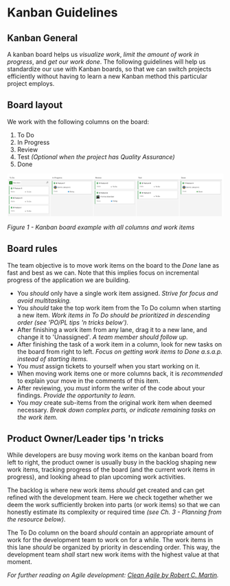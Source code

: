# Kanban Guidelines

## Kanban General

A kanban board helps us *visualize work*, *limit the amount of work in progress*, and *get our work done*.
The following guidelines will help us standardize our use with Kanban boards, so that we can switch projects efficiently without having to learn a new Kanban method this particular project employs.

## Board layout

We work with the following columns on the board:

1. To Do
2. In Progress
3. Review
4. Test _(Optional when the project has Quality Assurance)_
5. Done

![Figure 1 - Example of a default Kanban Board](Images/KanbanExample.png)

_Figure 1 - Kanban board example with all columns and work items_

## Board rules

The team objective is to move work items on the board to the _Done_ lane as fast and best as we can. Note that this implies focus on incremental progress of the application we are building.

- You *should* only have a single work item assigned.
_Strive for focus and avoid multitasking._
- You *should* take the top work item from the To Do column when starting a new item.
_Work items in To Do *should* be prioritized in descending order (see 'PO/PL tips 'n tricks below')._
- After finishing a work item from any lane, drag it to a new lane, and change it to 'Unassigned'.
_A team member *should* follow up._
- After finishing the task of a work item in a column, look for new tasks on the board from right to left.
_Focus on getting work items to Done a.s.a.p. instead of starting items._
- You *must* assign tickets to yourself when you start working on it.
- When moving work items one or more columns back, it is *recommended* to explain your move in the comments of this item.
- After reviewing, you *must* inform the writer of the code about your findings.
_Provide the opportunity to learn._
- You *may* create sub-items from the original work item when deemed necessary.
_Break down complex parts, or indicate remaining tasks on the work item._

## Product Owner/Leader tips 'n tricks

While developers are busy moving work items on the kanban board from left to right, the product owner is usually busy in the backlog shaping new work items, tracking progress of the board (and the current work items in progress), and looking ahead to plan upcoming work activities.

The backlog is where new work items *should* get created and can get refined with the development team. Here we check together whether we deem the work sufficiently broken into parts (or work items) so that we can honestly estimate its complexity or required time _(see Ch. 3 - Planning from the resource below)_.

The To Do column on the board *should* contain an appropriate amount of work for the development team to work on for a while. The work items in this lane *should* be organized by priority in descending order. This way, the development team *shall* start new work items with the highest value at that moment.

_For further reading on Agile development: [Clean Agile by Robert C. Martin](https://www.goodreads.com/book/show/45280021-clean-agile)._
